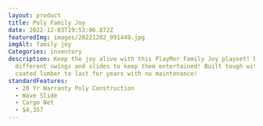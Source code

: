 ```yaml
---
layout: product
title: Poly Family Joy
date: 2022-12-03T19:53:06.872Z
featuredImg: images/20221202_091449.jpg
imgAlt: family joy
Categories: inventory
description: Keep the joy alive with this PlayMor Family Joy playset! Lots of
  different swings and slides to keep them entertained! Built tough with polymer
  coated lumber to last for years with no maintenance!
standardFeatures:
  - 20 Yr Warranty Poly Construction
  - Wave Slide
  - Cargo Net
  - $4,357
---
```

